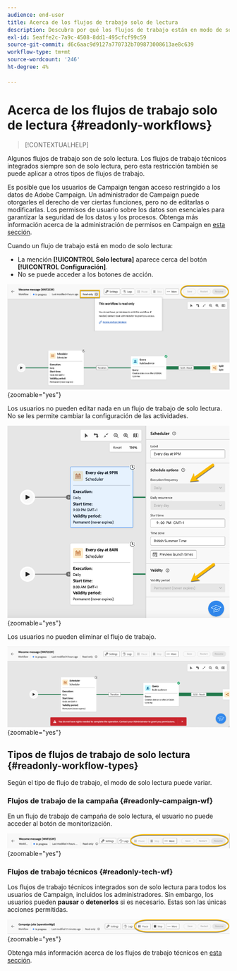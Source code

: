 ```yaml
---
audience: end-user
title: Acerca de los flujos de trabajo solo de lectura
description: Descubra por qué los flujos de trabajo están en modo de solo lectura
exl-id: 5eaffe2c-7a9c-4508-8dd1-495cfcf99c59
source-git-commit: d6c6aac9d9127a770732b709873008613ae8c639
workflow-type: tm+mt
source-wordcount: '246'
ht-degree: 4%

---
```


# Acerca de los flujos de trabajo solo de lectura {#readonly-workflows}

>[!CONTEXTUALHELP]
>
Algunos flujos de trabajo son de solo lectura. Los flujos de trabajo técnicos integrados siempre son de solo lectura, pero esta restricción también se puede aplicar a otros tipos de flujos de trabajo.

Es posible que los usuarios de Campaign tengan acceso restringido a los datos de Adobe Campaign. Un administrador de Campaign puede otorgarles el derecho de ver ciertas funciones, pero no de editarlas o modificarlas. Los permisos de usuario sobre los datos son esenciales para garantizar la seguridad de los datos y los procesos. Obtenga más información acerca de la administración de permisos en Campaign en [esta sección](../get-started/permissions.md).

Cuando un flujo de trabajo está en modo de solo lectura:

* La mención **[!UICONTROL Solo lectura]** aparece cerca del botón **[!UICONTROL Configuración]**.
* No se puede acceder a los botones de acción.

![Interfaz de flujo de trabajo de solo lectura que muestra el botón de configuración y los botones de acción deshabilitados.](assets/readonly-workflow.png){zoomable="yes"}

Los usuarios no pueden editar nada en un flujo de trabajo de solo lectura. No se les permite cambiar la configuración de las actividades.

![Interfaz de programador en modo de solo lectura, que muestra las opciones de configuración deshabilitadas.](assets/scheduler-readonly.png){zoomable="yes"}

Los usuarios no pueden eliminar el flujo de trabajo.

![Interfaz que muestra derechos restringidos para eliminar flujos de trabajo.](assets/readonly-rights.png){zoomable="yes"}

## Tipos de flujos de trabajo de solo lectura {#readonly-workflow-types}

Según el tipo de flujo de trabajo, el modo de solo lectura puede variar.

### Flujos de trabajo de la campaña {#readonly-campaign-wf}

En un flujo de trabajo de campaña de solo lectura, el usuario no puede acceder al botón de monitorización.

![Interfaz de flujo de trabajo de Campaign en modo de solo lectura, que muestra las opciones de supervisión deshabilitadas.](assets/readonly-campaign-workflow.png){zoomable="yes"}

### Flujos de trabajo técnicos {#readonly-tech-wf}

Los flujos de trabajo técnicos integrados son de solo lectura para todos los usuarios de Campaign, incluidos los administradores. Sin embargo, los usuarios pueden **pausar** o **detenerlos** si es necesario. Estas son las únicas acciones permitidas.

![Interfaz técnica de flujo de trabajo en modo de solo lectura, que muestra opciones para pausar o detener flujos de trabajo.](assets/readonly-technical-workflow.png){zoomable="yes"}

Obtenga más información acerca de los flujos de trabajo técnicos en [esta sección](https://experienceleague.adobe.com/en/docs/campaign/automation/workflows/introduction/wf-type/technical-workflows).